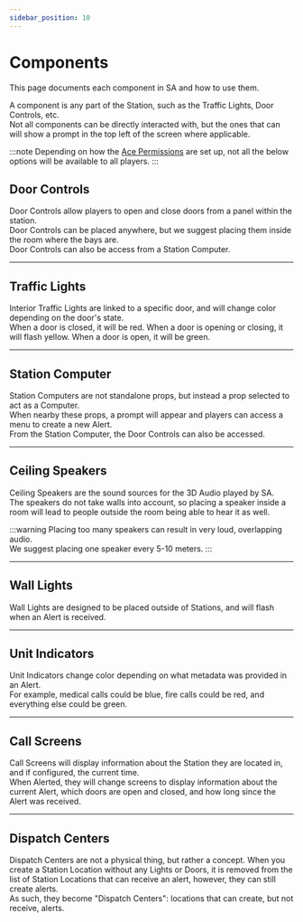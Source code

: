 ```yaml
---
sidebar_position: 10
---
```


# Components

This page documents each component in SA and how to use them.

A component is any part of the Station, such as the Traffic Lights, Door Controls, etc.  
Not all components can be directly interacted with, but the ones that can will show a prompt in the top left of the screen where applicable.

:::note
Depending on how the [Ace Permissions](../config.md#permissions) are set up, not all the below options will be available to all players.
:::

## Door Controls
Door Controls allow players to open and close doors from a panel within the station.  
Door Controls can be placed anywhere, but we suggest placing them inside the room where the bays are.  
Door Controls can also be access from a Station Computer.

***

## Traffic Lights
Interior Traffic Lights are linked to a specific door, and will change color depending on the door's state.  
When a door is closed, it will be red. When a door is opening or closing, it will flash yellow. When a door is open, it will be green.

***

## Station Computer
Station Computers are not standalone props, but instead a prop selected to act as a Computer.  
When nearby these props, a prompt will appear and players can access a menu to create a new Alert.  
From the Station Computer, the Door Controls can also be accessed.

***

## Ceiling Speakers
Ceiling Speakers are the sound sources for the 3D Audio played by SA.  
The speakers do not take walls into account, so placing a speaker inside a room will lead to people outside the room being able to hear it as well.

:::warning
Placing too many speakers can result in very loud, overlapping audio.  
We suggest placing one speaker every 5-10 meters.
:::

***

## Wall Lights
Wall Lights are designed to be placed outside of Stations, and will flash when an Alert is received.

***

## Unit Indicators 
Unit Indicators change color depending on what metadata was provided in an Alert.  
For example, medical calls could be blue, fire calls could be red, and everything else could be green.

***

## Call Screens
Call Screens will display information about the Station they are located in, and if configured, the current time.  
When Alerted, they will change screens to display information about the current Alert, which doors are open and closed, and how long since the Alert was received.

***

## Dispatch Centers
Dispatch Centers are not a physical thing, but rather a concept. When you create a Station Location without any Lights or Doors, it is removed from the list of Station Locations that can receive an alert, however, they can still create alerts.  
As such, they become "Dispatch Centers": locations that can create, but not receive, alerts.
